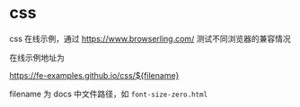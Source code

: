 # css
css 在线示例，通过 https://www.browserling.com/ 测试不同浏览器的兼容情况

在线示例地址为

https://fe-examples.github.io/css/${filename}

filename 为 docs 中文件路径，如  `font-size-zero.html`
